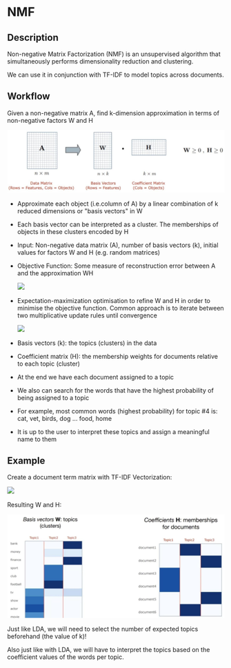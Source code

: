 # NMF

## Description

Non-negative Matrix Factorization (NMF) is an unsupervised algorithm that simultaneously performs dimensionality reduction and clustering.

We can use it in conjunction with TF-IDF to model topics across documents.

## Workflow

Given a non-negative matrix A, find k-dimension approximation in terms of non-negative factors W and H

![](nmf/image3.jpg)

- Approximate each object (i.e.column of A) by a linear combination of k reduced dimensions or "basis vectors" in W
- Each basis vector can be interpreted as a cluster. The memberships of objects in these clusters encoded by H
- Input: Non-negative data matrix (A), number of basis vectors (k), initial values for factors W and H (e.g. random matrices)
- Objective Function: Some measure of reconstruction error between A and the approximation WH

  <img src="image1.jpg" style="width:2.34129in" />

- Expectation-maximization optimisation to refine W and H in order to minimise the objective function. Common approach is to iterate between two multiplicative update rules until convergence

  <img src="image2.jpg" style="width:3.0608in" />

- Basis vectors (k): the topics (clusters) in the data
- Coefficient matrix (H): the membership weights for documents relative to each topic (cluster)
- At the end we have each document assigned to a topic
- We also can search for the words that have the highest probability of being assigned to a topic
- For example, most common words (highest probability) for topic \#4 is: cat, vet, birds, dog ... food, home
- It is up to the user to interpret these topics and assign a meaningful name to them

## Example

Create a document term matrix with TF-IDF Vectorization:

<img src="image5.jpg" style="width:4.07275in" />

Resulting W and H:

![](nmf/image4.jpg)

Just like LDA, we will need to select the number of expected topics beforehand (the value of k)!

Also just like with LDA, we will have to interpret the topics based on the coefficient values of the words per topic.
